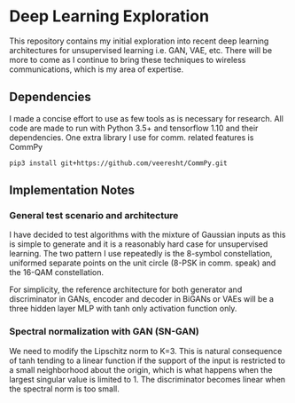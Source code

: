 Deep Learning Exploration
=========================

This repository contains my initial exploration into recent deep learning architectures for unsupervised learning i.e. GAN, VAE, etc.  There will be more to come as I continue to bring these techniques to wireless communications, which is my area of expertise.

## Dependencies 

I made a concise effort to use as few tools as is necessary for research.  All code are made to run with Python 3.5+ and tensorflow 1.10 and their dependencies.  One extra library I use for comm. related features is CommPy

```
pip3 install git+https://github.com/veeresht/CommPy.git
```

## Implementation Notes

### General test scenario and architecture

I have decided to test algorithms with the mixture of Gaussian inputs as this is simple to generate and it is a reasonably hard case for unsupervised learning.  The two pattern I use repeatedly is the 8-symbol constellation, uniformed separate points on the unit circle (8-PSK in comm. speak) and the 16-QAM constellation.

For simplicity, the reference architecture for both generator and discriminator in GANs, encoder and decoder in BiGANs or VAEs will be a three hidden layer MLP with tanh only activation function only.

### Spectral normalization with GAN (SN-GAN)

We need to modify the Lipschitz norm to K=3.  This is natural consequence of tanh tending to a linear function if the support of the input is restricted to a small neighborhood about the origin, which is what happens when the largest singular value is limited to 1.  The discriminator becomes linear when the spectral norm is too small. 

